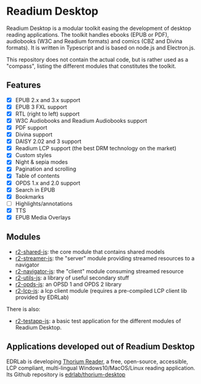 # Readium Desktop

Readium Desktop is a modular toolkit easing the development of desktop reading applications.
The toolkit handles ebooks (EPUB or PDF), audiobooks (W3C and Readium formats) and comics (CBZ and Divina formats). 
It is written in Typescript and is based on node.js and Electron.js. 

This repository does not contain the actual code, but is rather used as a "compass", listing the different modules that constitutes the toolkit.  

## Features

- [x] EPUB 2.x and 3.x support
- [x] EPUB 3 FXL support
- [x] RTL (right to left) support
- [x] W3C Audiobooks and Readium Audiobooks support
- [x] PDF support
- [x] Divina support
- [x] DAISY 2.02 and 3 support
- [x] Readium LCP support (the best DRM technology on the market)
- [x] Custom styles
- [x] Night & sepia modes
- [x] Pagination and scrolling
- [x] Table of contents
- [x] OPDS 1.x and 2.0 support
- [x] Search in EPUB
- [x] Bookmarks
- [ ] Highlights/annotations
- [x] TTS
- [x] EPUB Media Overlays

## Modules

- [r2-shared-js](https://github.com/readium/r2-shared-js): the core module that contains shared models
- [r2-streamer-js](https://github.com/readium/r2-streamer-js): the "server" module providing streamed resources to a navigator
- [r2-navigator-js](https://github.com/readium/r2-navigator-js): the "client" module consuming streamed resource 
- [r2-utils-js](https://github.com/readium/r2-utils-js): a library of useful secondary stuff
- [r2-opds-js](https://github.com/readium/r2-opds-js): an OPSD 1 and OPDS 2 library
- [r2-lcp-js](https://github.com/readium/r2-lcp-js): a lcp client module (requires a pre-compiled LCP client lib provided by EDRLab)

There is also: 
- [r2-testapp-js](https://github.com/readium/r2-testapp-js): a basic test application for the different modules of Readium Desktop. 

## Applications developed out of Readium Desktop

EDRLab is developing [Thorium Reader](https://www.edrlab.org/software/thorium-reader/), a free, open-source, accessible, LCP compliant, multi-lingual Windows10/MacOS/Linux reading application. 
Its Github repository is [edrlab/thorium-desktop](https://github.com/edrlab/thorium-reader)

